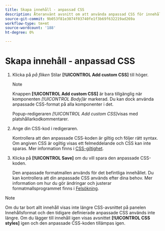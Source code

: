 ```yaml
---
title: Skapa innehåll - anpassad CSS
description: Återanvänt avsnitt om att använda anpassad CSS för innehållsredigering
source-git-commit: 9b053f81e3074f03740fe1f3b69f632219ad269a
workflow-type: tm+mt
source-wordcount: '188'
ht-degree: 0%

---
```


# Skapa innehåll - anpassad CSS

1. Klicka på _på fliken_ Stilar **[!UICONTROL Add custom CSS]** till höger.

   >[!NOTE]
   >
   >Knappen **[!UICONTROL Add custom CSS]** är bara tillgänglig när komponenten _[!UICONTROL Body]_&#x200B;är markerad. Du kan dock använda anpassade CSS-format på alla komponenter i det.

   Popup-redigeraren _[!UICONTROL Add custom CSS]_&#x200B;visas med platshållarkodkommentarer.

1. Ange din CSS-kod i redigeraren.

   Kontrollera att den anpassade CSS-koden är giltig och följer rätt syntax. Om angiven CSS är ogiltig visas ett felmeddelande och CSS kan inte sparas. Mer information finns i [CSS-giltighet](../user/content/design-custom-css.md#css-validity).

1. Klicka på **[!UICONTROL Save]** om du vill spara den anpassade CSS-koden.

   Den anpassade formatmallen används för det befintliga innehållet. Du kan kontrollera att din anpassade CSS används efter dina behov. Mer information om hur du gör ändringar och justerar formatmallsprogrammet finns i [Felsökning](../user/content/design-custom-css.md#troubleshooting).

>[!NOTE]
>
>  Om du tar bort allt innehåll visas inte längre CSS-avsnittet på panelen Innehållsformat och den tidigare definierade anpassade CSS används inte längre. Om du lägger till innehåll igen visas avsnittet **[!UICONTROL CSS styles]** igen och den anpassade CSS-koden tillämpas igen.

